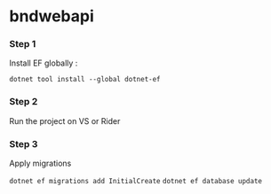 # bndwebapi

### Step 1

Install EF globally :

`dotnet tool install --global dotnet-ef`


### Step 2

Run the project on VS or Rider


### Step 3

Apply migrations

`dotnet ef migrations add InitialCreate`
`dotnet ef database update`

